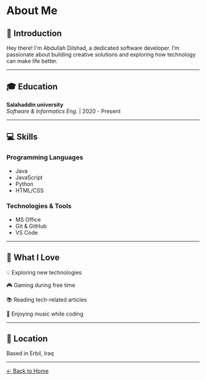 
# About Me

## 👋 Introduction

Hey there! I'm Abdullah Dilshad, a dedicated software developer.
I’m passionate about building creative solutions and exploring how technology can make life better.

---

## 🎓 Education

**Salahaddin university**  
*Software & Informatics Eng.* | 2020 - Present

---

## 💻 Skills

### Programming Languages
- Java
- JavaScript
- Python
- HTML/CSS


### Technologies & Tools
- MS Office 
- Git & GitHub
- VS Code

---

## 🌟 What I Love

💡 Exploring new technologies

🎮 Gaming during free time

📚 Reading tech-related articles

🎵 Enjoying music while coding

---

## 📍 Location

Based in Erbil, Iraq

---

[← Back to Home](/)

